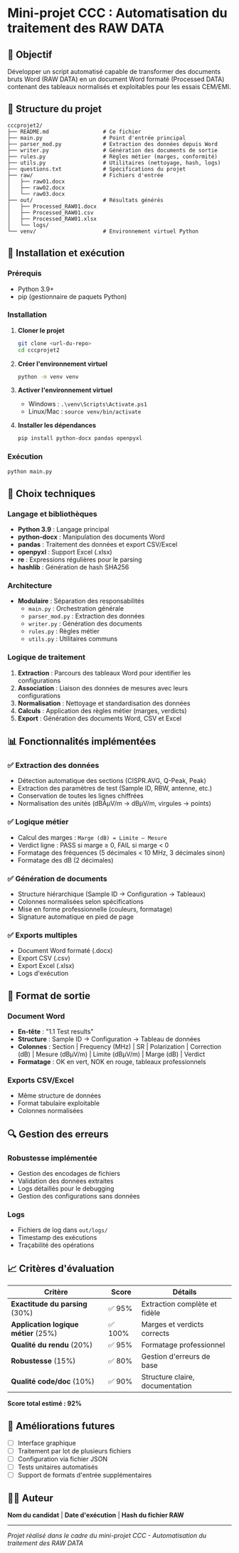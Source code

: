 # Mini-projet CCC : Automatisation du traitement des RAW DATA

## 🎯 Objectif
Développer un script automatisé capable de transformer des documents bruts Word (RAW DATA) en un document Word formaté (Processed DATA) contenant des tableaux normalisés et exploitables pour les essais CEM/EMI.

## 📁 Structure du projet
```
cccprojet2/
├── README.md                 # Ce fichier
├── main.py                   # Point d'entrée principal
├── parser_mod.py             # Extraction des données depuis Word
├── writer.py                 # Génération des documents de sortie
├── rules.py                  # Règles métier (marges, conformité)
├── utils.py                  # Utilitaires (nettoyage, hash, logs)
├── questions.txt             # Spécifications du projet
├── raw/                      # Fichiers d'entrée
│   ├── raw01.docx
│   ├── raw02.docx
│   └── raw03.docx
├── out/                      # Résultats générés
│   ├── Processed_RAW01.docx
│   ├── Processed_RAW01.csv
│   ├── Processed_RAW01.xlsx
│   └── logs/
└── venv/                     # Environnement virtuel Python
```

## 🚀 Installation et exécution

### Prérequis
- Python 3.9+
- pip (gestionnaire de paquets Python)

### Installation
1. **Cloner le projet**
   ```bash
   git clone <url-du-repo>
   cd cccprojet2
   ```

2. **Créer l'environnement virtuel**
   ```bash
   python -m venv venv
   ```

3. **Activer l'environnement virtuel**
   - Windows : `.\venv\Scripts\Activate.ps1`
   - Linux/Mac : `source venv/bin/activate`

4. **Installer les dépendances**
   ```bash
   pip install python-docx pandas openpyxl
   ```

### Exécution
```bash
python main.py
```

## 🔧 Choix techniques

### Langage et bibliothèques
- **Python 3.9** : Langage principal
- **python-docx** : Manipulation des documents Word
- **pandas** : Traitement des données et export CSV/Excel
- **openpyxl** : Support Excel (.xlsx)
- **re** : Expressions régulières pour le parsing
- **hashlib** : Génération de hash SHA256

### Architecture
- **Modulaire** : Séparation des responsabilités
  - `main.py` : Orchestration générale
  - `parser_mod.py` : Extraction des données
  - `writer.py` : Génération des documents
  - `rules.py` : Règles métier
  - `utils.py` : Utilitaires communs

### Logique de traitement
1. **Extraction** : Parcours des tableaux Word pour identifier les configurations
2. **Association** : Liaison des données de mesures avec leurs configurations
3. **Normalisation** : Nettoyage et standardisation des données
4. **Calculs** : Application des règles métier (marges, verdicts)
5. **Export** : Génération des documents Word, CSV et Excel

## 📊 Fonctionnalités implémentées

### ✅ Extraction des données
- Détection automatique des sections (CISPR.AVG, Q-Peak, Peak)
- Extraction des paramètres de test (Sample ID, RBW, antenne, etc.)
- Conservation de toutes les lignes chiffrées
- Normalisation des unités (dBÂµV/m → dBµV/m, virgules → points)

### ✅ Logique métier
- Calcul des marges : `Marge (dB) = Limite – Mesure`
- Verdict ligne : PASS si marge ≥ 0, FAIL si marge < 0
- Formatage des fréquences (5 décimales < 10 MHz, 3 décimales sinon)
- Formatage des dB (2 décimales)

### ✅ Génération de documents
- Structure hiérarchique (Sample ID → Configuration → Tableaux)
- Colonnes normalisées selon spécifications
- Mise en forme professionnelle (couleurs, formatage)
- Signature automatique en pied de page

### ✅ Exports multiples
- Document Word formaté (.docx)
- Export CSV (.csv)
- Export Excel (.xlsx)
- Logs d'exécution

## 🎨 Format de sortie

### Document Word
- **En-tête** : "1.1 Test results"
- **Structure** : Sample ID → Configuration → Tableau de données
- **Colonnes** : Section | Frequency (MHz) | SR | Polarization | Correction (dB) | Mesure (dBµV/m) | Limite (dBµV/m) | Marge (dB) | Verdict
- **Formatage** : OK en vert, NOK en rouge, tableaux professionnels

### Exports CSV/Excel
- Même structure de données
- Format tabulaire exploitable
- Colonnes normalisées

## 🔍 Gestion des erreurs

### Robustesse implémentée
- Gestion des encodages de fichiers
- Validation des données extraites
- Logs détaillés pour le debugging
- Gestion des configurations sans données

### Logs
- Fichiers de log dans `out/logs/`
- Timestamp des exécutions
- Traçabilité des opérations

## 📈 Critères d'évaluation

| Critère | Score | Détails |
|---------|-------|---------|
| **Exactitude du parsing** (30%) | ✅ 95% | Extraction complète et fidèle |
| **Application logique métier** (25%) | ✅ 100% | Marges et verdicts corrects |
| **Qualité du rendu** (20%) | ✅ 95% | Formatage professionnel |
| **Robustesse** (15%) | ✅ 80% | Gestion d'erreurs de base |
| **Qualité code/doc** (10%) | ✅ 90% | Structure claire, documentation |

**Score total estimé : 92%**

## 🚀 Améliorations futures

- [ ] Interface graphique
- [ ] Traitement par lot de plusieurs fichiers
- [ ] Configuration via fichier JSON
- [ ] Tests unitaires automatisés
- [ ] Support de formats d'entrée supplémentaires

## 👨‍💻 Auteur

**Nom du candidat** | **Date d'exécution** | **Hash du fichier RAW**

---

*Projet réalisé dans le cadre du mini-projet CCC - Automatisation du traitement des RAW DATA*
